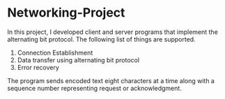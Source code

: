 # Networking-Project

In this project, I developed client and server programs that implement the alternating bit protocol. The following list of things are supported.

1) Connection Establishment
2) Data transfer using alternating bit protocol
3) Error recovery

The program sends encoded text eight characters at a time along with a sequence number representing request or acknowledgment. 
